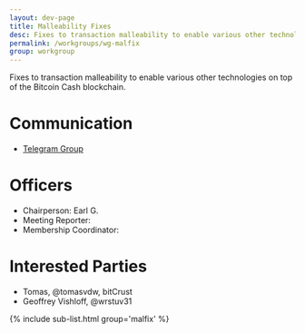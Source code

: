```yaml
---
layout: dev-page
title: Malleability Fixes
desc: Fixes to transaction malleability to enable various other technologies on top of the Bitcoin Cash blockcahin.
permalink: /workgroups/wg-malfix
group: workgroup
---
```


Fixes to transaction malleability to enable various other technologies on top
of the Bitcoin Cash blockchain.

# Communication

* [Telegram Group](https://t.me/joinchat/HCYr5w2UyNWky8FLjmOYew)

# Officers

 * Chairperson: Earl G.
 * Meeting Reporter:
 * Membership Coordinator:

# Interested Parties

- Tomas, @tomasvdw, bitCrust
- Geoffrey Vishloff, @wrstuv31

{% include sub-list.html group='malfix' %}
